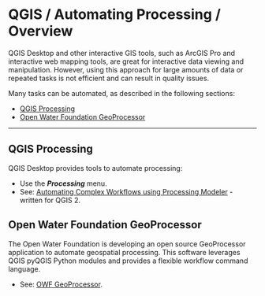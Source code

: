 # QGIS / Automating Processing / Overview #

QGIS Desktop and other interactive GIS tools, such as ArcGIS Pro and
interactive web mapping tools,
are great for interactive data viewing and manipulation.
However, using this approach for large amounts of data or repeated tasks is
not efficient and can result in quality issues.

Many tasks can be automated, as described in the following sections:

* [QGIS Processing](#qgis-processing)
* [Open Water Foundation GeoProcessor](#open-water-foundation-geoprocessor)

-----------------------

## QGIS Processing ##

QGIS Desktop provides tools to automate processing:

* Use the ***Processing*** menu.
* See: [Automating Complex Workflows using Processing Modeler](http://www.qgistutorials.com/en/docs/processing_graphical_modeler.html) - written for QGIS 2.

## Open Water Foundation GeoProcessor ##

The Open Water Foundation is developing an open source GeoProcessor application
to automate geospatial processing.
This software leverages QGIS pyQGIS Python modules and provides a flexible
workflow command language.

* See: [OWF GeoProcessor](http://learn.openwaterfoundation.org/owf-app-geoprocessor-python-doc-user/).
